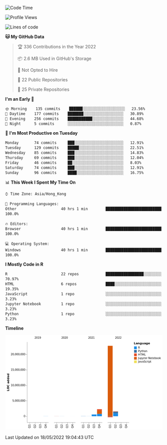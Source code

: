 

<!--**wt12318/wt12318** is a ✨ _special_ ✨ repository because its `README.md` (this file) appears on your GitHub profile.-->

<!--START_SECTION:waka-->
![Code Time](http://img.shields.io/badge/Code%20Time-204%20hrs%2014%20mins-blue)

![Profile Views](http://img.shields.io/badge/Profile%20Views-3-blue)

![Lines of code](https://img.shields.io/badge/From%20Hello%20World%20I%27ve%20Written-27%20Million%20lines%20of%20code-blue)

**🐱 My GitHub Data** 

> 🏆 336 Contributions in the Year 2022
 > 
> 📦 2.6 MB Used in GitHub's Storage 
 > 
> 🚫 Not Opted to Hire
 > 
> 📜 22 Public Repositories 
 > 
> 🔑 25 Private Repositories  
 > 
**I'm an Early 🐤** 

```text
🌞 Morning    135 commits    ██████░░░░░░░░░░░░░░░░░░░   23.56% 
🌆 Daytime    177 commits    ███████░░░░░░░░░░░░░░░░░░   30.89% 
🌃 Evening    256 commits    ███████████░░░░░░░░░░░░░░   44.68% 
🌙 Night      5 commits      ░░░░░░░░░░░░░░░░░░░░░░░░░   0.87%

```
📅 **I'm Most Productive on Tuesday** 

```text
Monday       74 commits     ███░░░░░░░░░░░░░░░░░░░░░░   12.91% 
Tuesday      129 commits    █████░░░░░░░░░░░░░░░░░░░░   22.51% 
Wednesday    85 commits     ███░░░░░░░░░░░░░░░░░░░░░░   14.83% 
Thursday     69 commits     ███░░░░░░░░░░░░░░░░░░░░░░   12.04% 
Friday       46 commits     ██░░░░░░░░░░░░░░░░░░░░░░░   8.03% 
Saturday     74 commits     ███░░░░░░░░░░░░░░░░░░░░░░   12.91% 
Sunday       96 commits     ████░░░░░░░░░░░░░░░░░░░░░   16.75%

```


📊 **This Week I Spent My Time On** 

```text
⌚︎ Time Zone: Asia/Hong_Kong

💬 Programming Languages: 
Other                    40 hrs 1 min        █████████████████████████   100.0%

🔥 Editors: 
Browser                  40 hrs 1 min        █████████████████████████   100.0%

💻 Operating System: 
Windows                  40 hrs 1 min        █████████████████████████   100.0%

```

**I Mostly Code in R** 

```text
R                        22 repos            █████████████████░░░░░░░░   70.97% 
HTML                     6 repos             ████░░░░░░░░░░░░░░░░░░░░░   19.35% 
JavaScript               1 repo              ░░░░░░░░░░░░░░░░░░░░░░░░░   3.23% 
Jupyter Notebook         1 repo              ░░░░░░░░░░░░░░░░░░░░░░░░░   3.23% 
Python                   1 repo              ░░░░░░░░░░░░░░░░░░░░░░░░░   3.23%

```


**Timeline**

![Chart not found](https://raw.githubusercontent.com/wt12318/wt12318/main/charts/bar_graph.png) 


 Last Updated on 18/05/2022 19:04:43 UTC
<!--END_SECTION:waka-->



